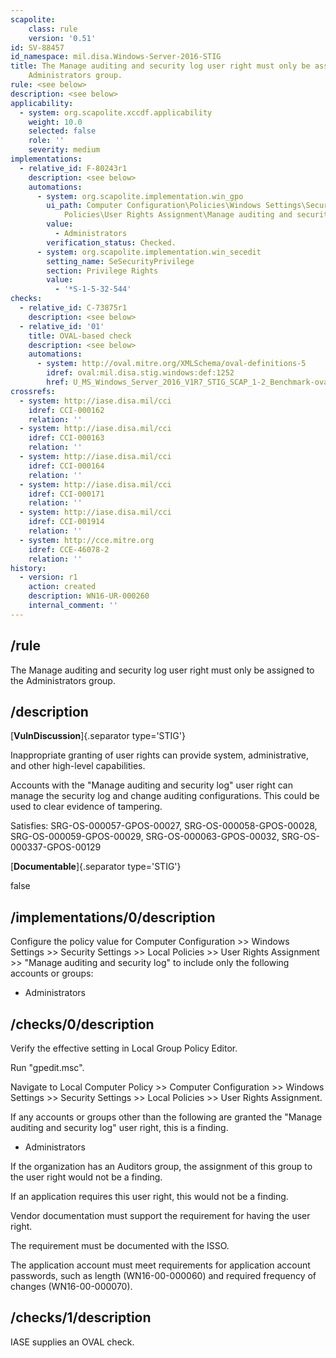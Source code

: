 ```yaml
---
scapolite:
    class: rule
    version: '0.51'
id: SV-88457
id_namespace: mil.disa.Windows-Server-2016-STIG
title: The Manage auditing and security log user right must only be assigned to the
    Administrators group.
rule: <see below>
description: <see below>
applicability:
  - system: org.scapolite.xccdf.applicability
    weight: 10.0
    selected: false
    role: ''
    severity: medium
implementations:
  - relative_id: F-80243r1
    description: <see below>
    automations:
      - system: org.scapolite.implementation.win_gpo
        ui_path: Computer Configuration\Policies\Windows Settings\Security Settings\Local
            Policies\User Rights Assignment\Manage auditing and security log
        value:
          - Administrators
        verification_status: Checked.
      - system: org.scapolite.implementation.win_secedit
        setting_name: SeSecurityPrivilege
        section: Privilege Rights
        value:
          - '*S-1-5-32-544'
checks:
  - relative_id: C-73875r1
    description: <see below>
  - relative_id: '01'
    title: OVAL-based check
    description: <see below>
    automations:
      - system: http://oval.mitre.org/XMLSchema/oval-definitions-5
        idref: oval:mil.disa.stig.windows:def:1252
        href: U_MS_Windows_Server_2016_V1R7_STIG_SCAP_1-2_Benchmark-oval.xml
crossrefs:
  - system: http://iase.disa.mil/cci
    idref: CCI-000162
    relation: ''
  - system: http://iase.disa.mil/cci
    idref: CCI-000163
    relation: ''
  - system: http://iase.disa.mil/cci
    idref: CCI-000164
    relation: ''
  - system: http://iase.disa.mil/cci
    idref: CCI-000171
    relation: ''
  - system: http://iase.disa.mil/cci
    idref: CCI-001914
    relation: ''
  - system: http://cce.mitre.org
    idref: CCE-46078-2
    relation: ''
history:
  - version: r1
    action: created
    description: WN16-UR-000260
    internal_comment: ''
---
```



## /rule

The Manage auditing and security log user right must only be assigned to the Administrators group.

## /description

[**VulnDiscussion**]{.separator type='STIG'}

Inappropriate granting of user rights can provide system, administrative, and other high-level capabilities.

Accounts with the "Manage auditing and security log" user right can manage the security log and change auditing configurations. This could be used to clear evidence of tampering.

Satisfies: SRG-OS-000057-GPOS-00027, SRG-OS-000058-GPOS-00028, SRG-OS-000059-GPOS-00029, SRG-OS-000063-GPOS-00032, SRG-OS-000337-GPOS-00129

[**Documentable**]{.separator type='STIG'}

false

## /implementations/0/description

Configure the policy value for Computer Configuration >> Windows Settings >> Security Settings >> Local Policies >> User Rights Assignment >> "Manage auditing and security log" to include only the following accounts or groups:

- Administrators

## /checks/0/description

Verify the effective setting in Local Group Policy Editor.

Run "gpedit.msc".

Navigate to Local Computer Policy >> Computer Configuration >> Windows Settings >> Security Settings >> Local Policies >> User Rights Assignment.

If any accounts or groups other than the following are granted the "Manage auditing and security log" user right, this is a finding.

- Administrators

If the organization has an Auditors group, the assignment of this group to the user right would not be a finding.

If an application requires this user right, this would not be a finding.

Vendor documentation must support the requirement for having the user right.

The requirement must be documented with the ISSO.

The application account must meet requirements for application account passwords, such as length (WN16-00-000060) and required frequency of changes (WN16-00-000070).

## /checks/1/description

IASE supplies an OVAL check.
